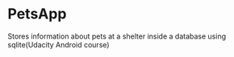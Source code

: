 # PetsApp
Stores information about pets at a shelter inside a database using sqlite(Udacity Android course)
